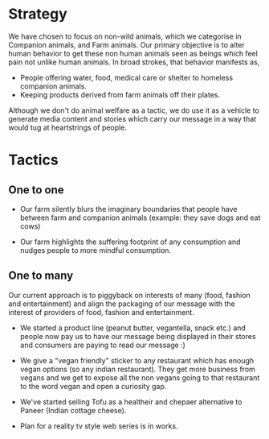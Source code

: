 <!--

Title: Strategy

-->

Strategy
==

We have chosen to focus on non-wild animals, which we categorise in Companion animals, and Farm animals. Our primary objective is to alter human behavior to get these non human animals seen as beings which feel pain not unlike human animals. In broad strokes, that behavior manifests as,

* People offering water, food, medical care or shelter to homeless companion animals.
* Keeping products derived from farm animals off their plates.

Although we don't do animal welfare as a tactic, we do use it as a vehicle to generate media content and stories which carry our message in a way that would tug at heartstrings of people. 

Tactics
==

One to one 
--

* Our farm silently blurs the imaginary boundaries that people have between farm and companion animals (example: they save dogs and eat cows)

* Our farm highlights the suffering footprint of any consumption and nudges people to more mindful consumption.

One to many 
--
Our current approach is to piggyback on interests of many (food, fashion and entertainment) and align the packaging of our message with the interest of providers of food, fashion and entertainment.

* We started a product line (peanut butter, vegantella, snack etc.) and people now pay us to have our message being displayed in their stores and consumers are paying to read our message :)

* We give a "vegan friendly" sticker to any restaurant which has enough vegan options (so any indian restaurant). They get more business from vegans and we get to expose all the non vegans going to that restaurant to the word vegan and open a curiosity gap.

* We've started selling Tofu as a healtheir and chepaer alternative to Paneer (Indian cottage cheese).

* Plan for a reality tv style web series is in works.

